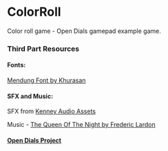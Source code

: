 # ColorRoll
Color roll game - Open Dials gamepad example game.

### Third Part Resources

#### Fonts:

[Mendung Font by Khurasan](https://www.fontspace.com/mendung-font-f78744)

#### SFX and Music:

SFX from [Kenney Audio Assets](https://www.kenney.nl/assets/category:Audio)


Music - [The Queen Of The Night by Frederic Lardon](https://www.chosic.com/download-audio/25426/)


#### [Open Dials Project](https://github.com/Kelvysb/OpenDials)
